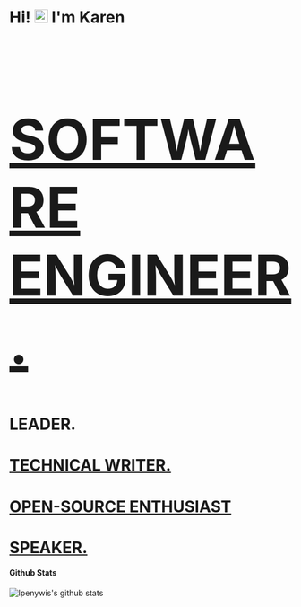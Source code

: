 
# Hi! <img src="https://user-images.githubusercontent.com/1303154/88677602-1635ba80-d120-11ea-84d8-d263ba5fc3c0.gif" width="24px" alt="hi"> I'm Karen

<h1 style = "font-size:100px; color:hotpink;"><a href="https://karenefe.netlify.app">SOFTWARE ENGINEER.</a></h1>
<h1>LEADER.</h1>
<h1><a href="https://dev.to/developerkaren">TECHNICAL WRITER.</h1>
<h1>OPEN-SOURCE ENTHUSIAST</h1>
<h1><a href = "https://www.youtube.com/channel/UC4yjCuOfEfXRoXGJI7aHAXg/about?view_as=subscriber">SPEAKER.</a></h1>
  
 #### Github Stats

![Ipenywis's github stats](https://github-readme-stats.vercel.app/api?username=KarenEfereyan&count_private=true&theme=tokyonight)





